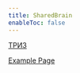 ```yaml
---
title: SharedBrain
enableToc: false
---
```



[ТРИЗ](notes/triz.md)

[Example Page](notes/example.md)




